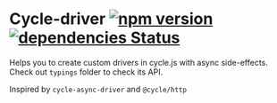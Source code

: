 # Cycle-driver [![npm version](https://badge.fury.io/js/cycle-driver.svg)](https://badge.fury.io/js/cycle-driver) [![dependencies Status](https://david-dm.org/Alex0007/cycle-driver/status.svg)](https://david-dm.org/Alex0007/cycle-driver)

Helps you to create custom drivers in cycle.js with async side-effects. Check out `typings` folder to check its API.

Inspired by `cycle-async-driver` and `@cycle/http`
